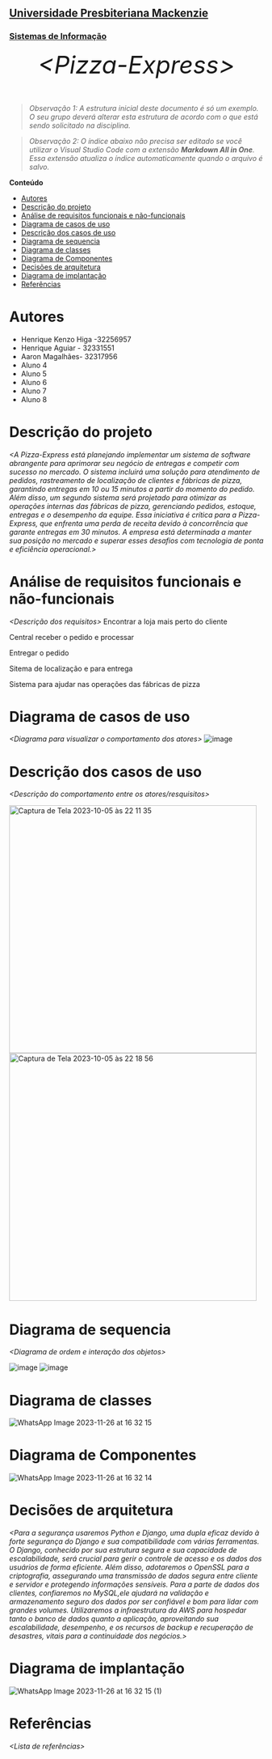<h2><a href= "https://www.mackenzie.br">Universidade Presbiteriana Mackenzie</a></h2>
<h3><a href= "https://www.mackenzie.br/graduacao/sao-paulo-higienopolis/sistemas-de-informacao">Sistemas de Informação</a></h3>


<font size="+12"><center>
*&lt;Pizza-Express&gt;*
</center></font>

>*Observação 1: A estrutura inicial deste documento é só um exemplo. O seu grupo deverá alterar esta estrutura de acordo com o que está sendo solicitado na disciplina.*

>*Observação 2: O índice abaixo não precisa ser editado se você utilizar o Visual Studio Code com a extensão **Markdown All in One**. Essa extensão atualiza o índice automaticamente quando o arquivo é salvo.*

**Conteúdo**

- [Autores](#autores)
- [Descrição do projeto](#descrição-do-projeto)
- [Análise de requisitos funcionais e não-funcionais](#análise-de-requisitos-funcionais-e-não-funcionais)
- [Diagrama de casos de uso](#diagrama-de-casos-de-uso)
- [Descrição dos casos de uso](#descrição-dos-casos-de-uso)
- [Diagrama de sequencia](#diagrama-de-sequencia)
- [Diagrama de classes](#diagrama-de-classes)
- [Diagrama de Componentes](#diagrama-de-componentes)
- [Decisões de arquitetura](#decisões-de-arquitetura)
- [Diagrama de implantação](#diagrama-de-implantação)
- [Referências](#referências)


# Autores

* Henrique Kenzo Higa -32256957
* Henrique Aguiar - 32331551
* Aaron Magalhães- 32317956
* Aluno 4
* Aluno 5
* Aluno 6
* Aluno 7
* Aluno 8


# Descrição do projeto

*&lt;A Pizza-Express está planejando implementar um sistema de software abrangente para aprimorar seu negócio de entregas e competir com sucesso no mercado. O sistema incluirá uma solução para atendimento de pedidos, rastreamento de localização de clientes e fábricas de pizza, garantindo entregas em 10 ou 15 minutos a partir do momento do pedido. Além disso, um segundo sistema será projetado para otimizar as operações internas das fábricas de pizza, gerenciando pedidos, estoque, entregas e o desempenho da equipe. Essa iniciativa é crítica para a Pizza-Express, que enfrenta uma perda de receita devido à concorrência que garante entregas em 30 minutos. A empresa está determinada a manter sua posição no mercado e superar esses desafios com tecnologia de ponta e eficiência operacional.&gt;*

# Análise de requisitos funcionais e não-funcionais
*&lt;Descrição dos requisitos&gt;*
Encontrar a loja mais perto do cliente

Central receber o pedido e processar

Entregar o pedido

Sitema de localização e para entrega

Sistema para ajudar nas operações das fábricas de pizza



# Diagrama de casos de uso

*&lt;Diagrama para visualizar o comportamento dos atores&gt;*
![image](https://github.com/henhiga/UML-Classroom-FCI/assets/113943665/df01418f-d131-4440-8282-2d7d5a6ff7cc)


# Descrição dos casos de uso

*&lt;Descrição do comportamento entre os atores/resquisitos&gt;*

<img width="490" alt="Captura de Tela 2023-10-05 às 22 11 35" src="https://github.com/henhiga/UML-Classroom-FCI/assets/113943665/e90702a6-9483-4a00-8cfe-926285545d29">
<img width="490" alt="Captura de Tela 2023-10-05 às 22 18 56" src="https://github.com/henhiga/UML-Classroom-FCI/assets/113943665/d6ddff43-5f14-4c39-818a-db66e432b25d">




# Diagrama de sequencia

*&lt;Diagrama de ordem e interação dos objetos&gt;*

![image](https://github.com/henhiga/UML-Classroom-FCI/assets/113943665/67ddbac7-32e0-4de9-bbd4-c0d3aa801f0f)
![image](https://github.com/henhiga/UML-Classroom-FCI/assets/113943665/8df6868c-52a5-447f-9a55-911c130dfa89)



# Diagrama de classes

![WhatsApp Image 2023-11-26 at 16 32 15](https://github.com/henhiga/UML-Classroom-FCI/assets/113943665/c41b43de-33fe-465e-8562-983908b5a918)


# Diagrama de Componentes
![WhatsApp Image 2023-11-26 at 16 32 14](https://github.com/henhiga/UML-Classroom-FCI/assets/113943665/a65df0a0-f4fa-4d64-9166-8e0b96ed027d)



# Decisões de arquitetura

*&lt;Para a segurança usaremos Python e Django, uma dupla eficaz devido à forte segurança do Django e sua compatibilidade com várias ferramentas. O Django, conhecido por sua estrutura segura e sua capacidade de escalabilidade, será crucial para gerir o controle de acesso e os dados dos usuários de forma eficiente. Além disso, adotaremos o OpenSSL para a criptografia, assegurando uma transmissão de dados segura entre cliente e servidor e protegendo informações sensíveis.
Para a parte de dados dos clientes, confiaremos no MySQL,ele ajudará na validação e armazenamento seguro dos dados por ser confiável e bom para lidar com grandes volumes. Utilizaremos a infraestrutura da AWS para hospedar tanto o banco de dados quanto a aplicação, aproveitando sua escalabilidade, desempenho, e os recursos de backup e recuperação de desastres, vitais para a continuidade dos negócios.&gt;*

# Diagrama de implantação

![WhatsApp Image 2023-11-26 at 16 32 15 (1)](https://github.com/henhiga/UML-Classroom-FCI/assets/113943665/75004a06-a4f4-4e1e-b1ca-32c27022dd63)


# Referências

*&lt;Lista de referências&gt;*
